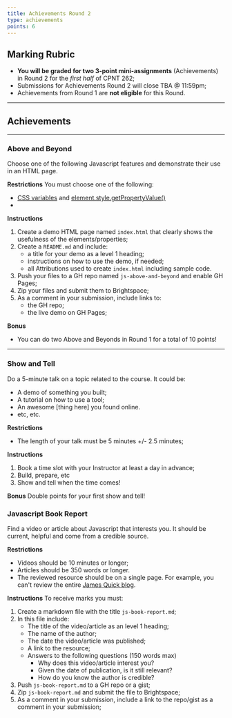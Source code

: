 ```yaml
---
title: Achievements Round 2
type: achievements
points: 6
---
```


## Marking Rubric
- **You will be graded for two 3-point mini-assignments** (Achievements) in Round 2 for the _first half_ of CPNT 262;
- Submissions for Achievements Round 2 will close TBA @ 11:59pm;
- Achievements from Round 1 are **not eligible** for this Round.

---

## Achievements

---

### Above and Beyond
Choose one of the following Javascript features and demonstrate their use in an HTML page.

**Restrictions**
You must choose one of the following:
- [CSS variables](https://developer.mozilla.org/en-US/docs/Web/CSS/Using_CSS_custom_properties) and [element.style.getPropertyValue()](https://developer.mozilla.org/en-US/docs/Web/API/CSSStyleDeclaration/getPropertyValue)
- 

**Instructions**
1. Create a demo HTML page named `index.html` that clearly shows the usefulness of the elements/properties;
2. Create a `README.md` and include:
    - a title for your demo as a level 1 heading;
    - instructions on how to use the demo, if needed;
    - all Attributions used to create `index.html` including sample code.
3. Push your files to a GH repo named `js-above-and-beyond` and enable GH Pages;
4. Zip your files and submit them to Brightspace;
5. As a comment in your submission, include links to:
    - the GH repo;
    - the live demo on GH Pages;

**Bonus**
- You can do two Above and Beyonds in Round 1 for a total of 10 points!

---

### Show and Tell
Do a 5-minute talk on a topic related to the course. It could be:
- A demo of something you built;
- A tutorial on how to use a tool;
- An awesome [thing here] you found online.
- etc, etc.

**Restrictions**
- The length of your talk must be 5 minutes +/- 2.5 minutes;

**Instructions**
1. Book a time slot with your Instructor at least a day in advance;
2. Build, prepare, etc
3. Show and tell when the time comes!

**Bonus**
Double points for your first show and tell!


### Javascript Book Report
Find a video or article about Javascript that interests you. It should be current, helpful and come from a credible source.

**Restrictions**
- Videos should be 10 minutes or longer;
- Articles should be 350 words or longer.
- The reviewed resource should be on a single page. For example, you can't review the entire [James Quick blog](https://www.jamesqquick.com/blog/).

**Instructions**
To receive marks you must:
1. Create a markdown file with the title `js-book-report.md`;
2. In this file include:
    - The title of the video/article as an level 1 heading;
    - The name of the author;
    - The date the video/article was published;
    - A link to the resource;
    - Answers to the following questions (150 words max)
        - Why does this video/article interest you?
        - Given the date of publication, is it still relevant?
        - How do you know the author is credible?
3. Push `js-book-report.md` to a GH repo or a gist;
4. Zip `js-book-report.md` and submit the file to Brightspace;
5. As a comment in your submission, include a link to the repo/gist as a comment in your submission;

